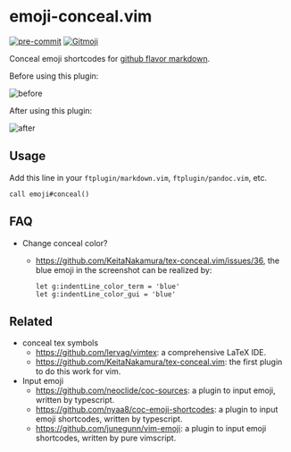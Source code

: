 # emoji-conceal.vim

[![pre-commit](https://img.shields.io/badge/pre--commit-enabled-brightgreen?logo=pre-commit&logoColor=white)](https://github.com/pre-commit/pre-commit)
[![Gitmoji](https://img.shields.io/badge/gitmoji-%20%F0%9F%98%9C%20%F0%9F%98%8D-FFDD67?style=flat-square)](https://gitmoji.dev)

Conceal emoji shortcodes for [github flavor markdown](https://github.com/ikatyang/emoji-cheat-sheet).

Before using this plugin:

![before](https://user-images.githubusercontent.com/32936898/179904456-9e437f3f-4ad0-429f-85f3-417f26a0b34b.png)

After using this plugin:

![after](https://user-images.githubusercontent.com/32936898/179904460-cc2a9f7e-f1e0-4257-a703-0d3d50174997.png)

## Usage

Add this line in your `ftplugin/markdown.vim`, `ftplugin/pandoc.vim`, etc.

```vim
call emoji#conceal()
```

## FAQ

- Change conceal color?

  - <https://github.com/KeitaNakamura/tex-conceal.vim/issues/36>, the blue emoji
    in the screenshot can be realized by:

    ```vim
    let g:indentLine_color_term = 'blue'
    let g:indentLine_color_gui = 'blue'
    ```

## Related

- conceal tex symbols
  - <https://github.com/lervag/vimtex>: a comprehensive LaTeX IDE.
  - <https://github.com/KeitaNakamura/tex-conceal.vim>: the first plugin to do
    this work for vim.
- Input emoji
  - <https://github.com/neoclide/coc-sources>: a plugin to input emoji, written
    by typescript.
  - <https://github.com/nyaa8/coc-emoji-shortcodes>: a plugin to input emoji
    shortcodes, written by typescript.
  - <https://github.com/junegunn/vim-emoji>: a plugin to input emoji shortcodes,
    written by pure vimscript.
